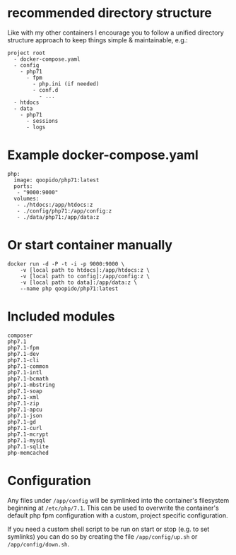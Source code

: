 # recommended directory structure #
Like with my other containers I encourage you to follow a unified directory structure approach to keep things simple & maintainable, e.g.:

```
project root
  - docker-compose.yaml
  - config
    - php71
      - fpm
        - php.ini (if needed)
        - conf.d
          - ...
  - htdocs
  - data
    - php71
      - sessions
      - logs
```

# Example docker-compose.yaml #
```
php:
  image: qoopido/php71:latest
  ports:
   - "9000:9000"
  volumes:
   - ./htdocs:/app/htdocs:z
   - ./config/php71:/app/config:z
   - ./data/php71:/app/data:z
```

# Or start container manually #
```
docker run -d -P -t -i -p 9000:9000 \
	-v [local path to htdocs]:/app/htdocs:z \
    -v [local path to config]:/app/config:z \
    -v [local path to data]:/app/data:z \
	--name php qoopido/php71:latest
```

# Included modules #
```
composer
php7.1
php7.1-fpm
php7.1-dev
php7.1-cli
php7.1-common
php7.1-intl
php7.1-bcmath
php7.1-mbstring
php7.1-soap
php7.1-xml
php7.1-zip
php7.1-apcu
php7.1-json
php7.1-gd
php7.1-curl
php7.1-mcrypt
php7.1-mysql
php7.1-sqlite
php-memcached
```

# Configuration #
Any files under ```/app/config``` will be symlinked into the container's filesystem beginning at ```/etc/php/7.1```. This can be used to overwrite the container's default php fpm configuration with a custom, project specific configuration.

If you need a custom shell script to be run on start or stop (e.g. to set symlinks) you can do so by creating the file ```/app/config/up.sh``` or ```/app/config/down.sh```.